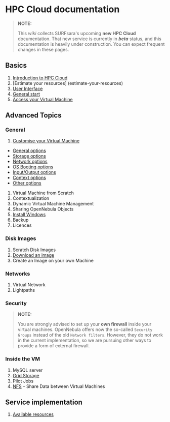 # HPC Cloud documentation

> **NOTE:**
>
> This _wiki_ collects SURFsara's upcoming **new HPC Cloud** documentation. That new service is currently in **_beta_** status, and this documentation is heavily under construction. You can expect frequent changes in these pages.

## Basics
1. [Introduction to HPC Cloud](introduction-to-hpc-cloud)  
1. [Estimate your resources] (estimate-your-resources)  
1. [User Interface](user-interface)  
1. [General start](general-start)  
1. [Access your Virtual Machine](access-your-VM)

## Advanced Topics

### General

1. [Customise your Virtual Machine](customize-your-vm)
 * [General options](customize-vm-general)
 * [Storage options](customize-vm-storage)
 * [Network options](customize-vm-network)
 * [OS Booting options](customize-vm-boot)
 * [Input/Output options](customize-vm-io)
 * [Context options](customize-vm-context)
 * [Other options](customize-vm-other)
1. Virtual Machine from Scratch  
1. Contextualization  
1. Dynamic Virtual Machine Management  
1. Sharing OpenNebula Objects  
1. [Install Windows](windows)  
1. Backup  
1. Licences  

### Disk Images
1. Scratch Disk Images  
1. [Download an image](image_download)  
1. Create an Image on your own Machine  

### Networks
1. Virtual Network  
1. Lightpaths 

### Security
> **NOTE:**
>
> You are strongly advised to set up your **own firewall** inside your virtual machines. OpenNebula offers now the so-called `Security Groups` instead of the old `Network filters`. However, they do not work in the current implementation, so we are pursuing other ways to provide a form of external firewall. 


### Inside the VM
1. MySQL server  
1. [Grid Storage](grid-storage)    
1. Pilot Jobs  
1. [NFS](NFS) &ndash; Share Data between Virtual Machines

## Service implementation
1. [Available resources](resources-available)
